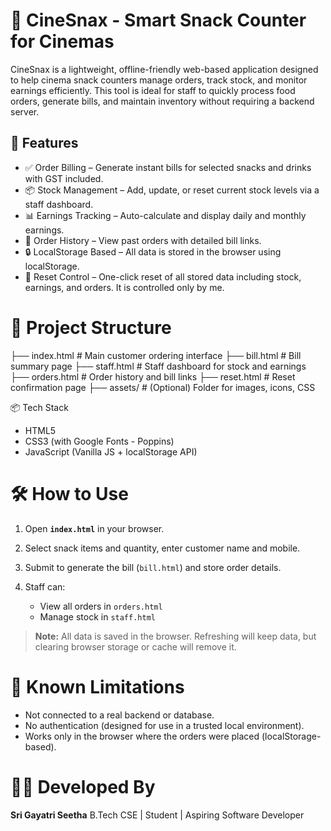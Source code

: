 # 🍿 CineSnax - Smart Snack Counter for Cinemas

CineSnax is a lightweight, offline-friendly web-based application designed to help cinema snack counters manage orders, track stock, and monitor earnings efficiently. This tool is ideal for staff to quickly process food orders, generate bills, and maintain inventory without requiring a backend server.


## 🚀 Features

* ✅ Order Billing – Generate instant bills for selected snacks and drinks with GST included.
* 📦 Stock Management – Add, update, or reset current stock levels via a staff dashboard.
* 📊 Earnings Tracking – Auto-calculate and display daily and monthly earnings.
* 🧾 Order History – View past orders with detailed bill links.
* 🔒 LocalStorage Based – All data is stored in the browser using localStorage.
* 🧹 Reset Control – One-click reset of all stored data including stock, earnings, and orders. It is controlled only by me.

# 📂 Project Structure

├── index.html         # Main customer ordering interface
├── bill.html          # Bill summary page
├── staff.html         # Staff dashboard for stock and earnings
├── orders.html        # Order history and bill links
├── reset.html         # Reset confirmation page
├── assets/            # (Optional) Folder for images, icons, CSS


📦 Tech Stack

* HTML5
* CSS3 (with Google Fonts - Poppins)
* JavaScript (Vanilla JS + localStorage API)

# 🛠️ How to Use

1. Open **`index.html`** in your browser.
2. Select snack items and quantity, enter customer name and mobile.
3. Submit to generate the bill (`bill.html`) and store order details.
4. Staff can:

   * View all orders in `orders.html`
   * Manage stock in `staff.html`

> **Note:** All data is saved in the browser. Refreshing will keep data, but clearing browser storage or cache will remove it.

# 📌 Known Limitations

* Not connected to a real backend or database.
* No authentication (designed for use in a trusted local environment).
* Works only in the browser where the orders were placed (localStorage-based).


# 👩‍💻 Developed By

**Sri Gayatri Seetha**
B.Tech CSE | Student | Aspiring Software Developer
